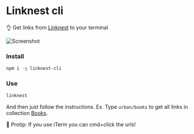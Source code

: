 # Linknest cli

👌 Get links from [Linknest](https://linknest.cc) to your terminal

![Screenshot](https://cloud.githubusercontent.com/assets/307676/19020824/5f1d6c0c-88b3-11e6-9e03-4c964ab3b568.png)

### Install

```bash
npm i -g linknest-cli
```

### Use

```bash
linknest
```

And then just follow the instructions. Ex. Type ``urban/books`` to get all links in collection [Books](https://linknest.cc/urban/books/).

💪 Protip: If you use iTerm you can cmd+click the urls!
